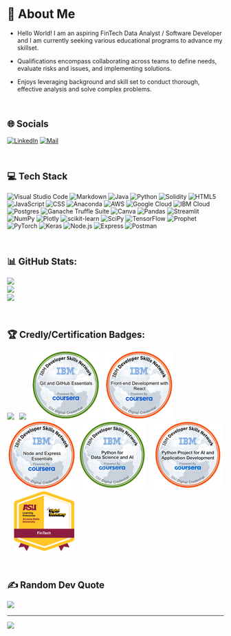 # 💫 About Me
* Hello World! I am an aspiring FinTech Data Analyst / Software Developer and I am currently seeking various educational programs to advance my skillset. 

* Qualifications encompass collaborating across teams to define needs, evaluate risks and issues, and implementing solutions. 

* Enjoys leveraging background and skill set to conduct thorough, effective analysis and solve complex problems.

<br>

## 🌐 Socials
[![LinkedIn](https://img.shields.io/badge/LinkedIn-%230077B5.svg?style=for-the-badge&logo=linkedin&logoColor=white)](https://www.linkedin.com/in/munqiz-minhas) 
[![Mail](https://img.shields.io/badge/Gmail-minhasmunqiz@gmail.com-lightred.svg?style=for-the-badge&logo=gmail&logoColor=white&color=black)](mailto:minhasmunqiz@gmail.com)

<br>

## 💻 Tech Stack
![Visual Studio Code](https://img.shields.io/badge/VISUAL%20STUDIO%20CODE-%23007ACC.svg?style=for-the-badge&logo=visual-studio-code&logoColor=white) 
    ![Markdown](https://img.shields.io/badge/MARKDOWN-%23000000.svg?style=for-the-badge&logo=markdown&logoColor=white) 
    ![Java](https://img.shields.io/badge/Java-lightgrey.svg?style=for-the-badge&labelColor=lightgrey&color=brown)
    ![Python](https://img.shields.io/badge/PYTHON-3670A0?style=for-the-badge&logo=python&logoColor=ffdd54)
    ![Solidity](https://img.shields.io/badge/SOLIDITY-%23363636.svg?style=for-the-badge&logo=solidity&logoColor=white)
    ![HTML5](https://img.shields.io/badge/HTML5-%23E34F26.svg?style=for-the-badge&logo=html5&logoColor=white) 
    ![JavaScript](https://img.shields.io/badge/JAVASCRIPT-%23323330.svg?style=for-the-badge&logo=javascript&logoColor=%23F7DF1E)
    ![CSS](https://img.shields.io/badge/CSS-lightblue.svg?logo=css3&style=for-the-badge)
    ![Anaconda](https://img.shields.io/badge/ANACONDA-%2344A833.svg?style=for-the-badge&logo=anaconda&logoColor=white) 
    ![AWS](https://img.shields.io/badge/AMAZON_WEB_SERVICES-LAMBDA,LEX,SAGEMAKER,S3-%23FF9900.svg?style=for-the-badge&logo=amazon-aws&logoColor=white) 
    ![Google Cloud](https://img.shields.io/badge/Google_Colab-ffa500.svg?style=for-the-badge&logo=Google-Colab&logoColor=white) 
    ![IBM Cloud](https://img.shields.io/badge/IBM_CLOUD-DATA_MANAGEMENT-darkblue.svg?style=for-the-badge&logo=ibm-cloud&logoColor=white)
    ![Postgres](https://img.shields.io/badge/PostgreSQL-%23316192.svg?style=for-the-badge&logo=postgresql&logoColor=white) 
    ![Ganache Truffle Suite](https://img.shields.io/badge/GANACHE-brown.svg?logo=truffle-suite&style=for-the-badge)
    ![Canva](https://img.shields.io/badge/CANVA-%2300C4CC.svg?style=for-the-badge&logo=Canva&logoColor=white) 
    ![Pandas](https://img.shields.io/badge/PANDAS-%23150458.svg?style=for-the-badge&logo=pandas&logoColor=white) 
    ![Streamlit](https://img.shields.io/badge/STREAMLIT-ff6961.svg?style=for-the-badge&logo=Streamlit&logoColor=white) 
    ![NumPy](https://img.shields.io/badge/NUMPY-%23013243.svg?style=for-the-badge&logo=numpy&logoColor=white) 
    ![Plotly](https://img.shields.io/badge/PLOTLY-%233F4F75.svg?style=for-the-badge&logo=plotly&logoColor=white) 
    ![scikit-learn](https://img.shields.io/badge/SCIKIT--LEARN-%23F7931E.svg?style=for-the-badge&logo=scikit-learn&logoColor=white) 
    ![SciPy](https://img.shields.io/badge/SCIPY-%230C55A5.svg?style=for-the-badge&logo=scipy&logoColor=%white) 
    ![TensorFlow](https://img.shields.io/badge/TENSORFLOW-%23FF6F00.svg?style=for-the-badge&logo=TensorFlow&logoColor=white) 
    ![Prophet](https://img.shields.io/badge/PROPHET-lightgrey.svg?logo=facebook&style=for-the-badge)
    ![PyTorch](https://img.shields.io/badge/PyTorch-%23EE4C2C.svg?style=for-the-badge&logo=PyTorch&logoColor=white) 
    ![Keras](https://img.shields.io/badge/KERAS-%23D00000.svg?style=for-the-badge&logo=Keras&logoColor=white) 
    ![Node.js](https://img.shields.io/badge/NODE.JS-lightgreen.svg?logo=node.js&style=for-the-badge)
    ![Express](https://img.shields.io/badge/EXPRESS-darkgreen.svg?logo=express&style=for-the-badge)
    ![Postman](https://img.shields.io/badge/POSTMAN-FF6C37?style=for-the-badge&logo=postman&logoColor=white)

<br>

## 📊 GitHub Stats:
![](https://github-readme-stats.vercel.app/api?username=Mun-Min&theme=vision-friendly-dark&hide_border=false&include_all_commits=false&count_private=true)<br/>
![](https://github-readme-streak-stats.herokuapp.com/?user=Mun-Min&theme=vision-friendly-dark&hide_border=false)<br/>
![](https://github-readme-stats.vercel.app/api/top-langs/?username=Mun-Min&theme=vision-friendly-dark&hide_border=false&include_all_commits=false&count_private=true&layout=compact)

<br>

## 🏆 Credly/Certification Badges:
![](https://images.credly.com/size/140x140/images/2d178f89-4816-4190-8c4a-3bdbfec9db01/Dev_Skills_Network_-_Cloud_Computing_Core.png) &nbsp;
![](https://images.credly.com/size/140x140/images/6240e108-1407-4773-8621-cc2e4736d4e6/Web_Development_with_HTML-CSS-JavaScript_Essentials.png) &nbsp;
![](./Images/badge_3.png) &nbsp;
![](./Images/badge_4.png) &nbsp;
![](./Images/badge_5.png) 
![](./Images/badge_6.png) &nbsp;&nbsp;
![](./Images/badge_7.png) &nbsp;&nbsp;&nbsp;
![](./Images/FinTech_Bootcamp_Badge.png)

</p> 
<br>

## ✍️ Random Dev Quote
![](https://quotes-github-readme.vercel.app/api?type=horizontal&theme=gruvbox)

---
[![](https://visitcount.itsvg.in/api?id=Mun-Min&icon=5&color=3)](https://visitcount.itsvg.in)

<!-- Proudly created with GPRM ( https://gprm.itsvg.in ) -->
